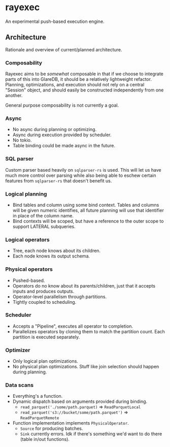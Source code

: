# rayexec

An experimental push-based execution engine.

## Architecture

Rationale and overview of current/planned architecture.

### Composability

Rayexec aims to be _somewhat_ composable in that if we choose to integrate parts
of this into GlareDB, it should be a relatively lightweight refactor. Planning,
optimizations, and execution should not rely on a central "Session" object, and
should easily be constructed independently from one another.

General purpose composability is not currently a goal.

### Async

- No async during planning or optimizing.
- Async during execution provided by scheduler.
- No tokio.
- Table binding could be made async in the future.

### SQL parser

Custom parser based heavily on `sqlparser-rs` is used. This will let us have
much more control over parsing while also being able to eschew certain features
from `sqlparser-rs` that doesn't benefit us.

### Logical planning

- Bind tables and column using some bind context. Tables and columns will be
  given numeric identifies, all future planning will use that identifier in
  place of the column name.
- Bind contexts will be scoped, but have a reference to the outer scope to
  support LATERAL subqueries.

### Logical operators

- Tree, each node knows about its children.
- Each node knows its output schema.
  
### Physical operators

- Pushed-based.
- Operators do no know about its parents/children, just that it accepts inputs
  and produces outputs.
- Operator-level parallelism through partitions.
- Tightly coupled to scheduling.

### Scheduler

- Accepts a "Pipeline", executes all operator to completion.
- Parallelizes operators by cloning them to match the partition count. Each
  partition is executed separately.

### Optimizer

- Only logical plan optimizations.
- No physical plan optimizations. Stuff like join selection should happen during
  planning.

### Data scans

- Everything's a function.
- Dynamic dispatch based on arguments provided during binding.
  - `read_parquet('./some/path.parquet)` => `ReadParquetLocal`
  - `read_parquet('s3://bucket/some/path.parquet')` => `ReadParquetRemote`
- Function implementation implements `PhysicalOperator`.
  - `Source` for producing batches.
  - `Sink` currently errors. Idk if there's something we'd want to do there
    (table in/out functions).

